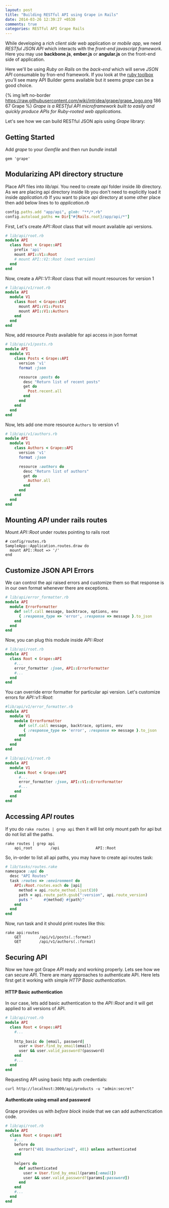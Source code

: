 ```yaml
---
layout: post
title: "Building RESTful API using Grape in Rails"
date: 2014-03-26 12:39:27 +0530
comments: true
categories: RESTful API Grape Rails
---
```

While developing a *rich client side web* application or *mobile app*, we need *RESTful JSON API* which interacts with the *front-end javascript framework*. Here you may use **backbone.js**, **ember.js** or **angular.js** on the front-end side of application.

Here we'll be using *Ruby on Rails* on the *back-end* which will serve *JSON API* consumable by fron-end framework. If you look at the [ruby toolbox](https://www.ruby-toolbox.com/categories/API_Builders) you'll see many API Builder gems available but it seems *grape* can be a good choice.

{% img left no-border https://raw.githubusercontent.com/wiki/intridea/grape/grape_logo.png 186 67 Grape %} *Grape is a RESTful API microframework built to easily and quickly produce APIs for Ruby-rooted web applications.*

Let's see how we can build RESTful JSON apis using <i>Grape</i> library:
<!--more-->

## Getting Started

Add *grape* to your *Gemfile* and then run *bundle* install

```
gem 'grape'
```

## Modularizing API directory structure
Place API files into *lib/api*. You need to create *api* folder inside *lib* directory. 
As we are placing api directory inside lib you don't need to explicitly load it inside *application.rb* 
If you want to place *api* directory at some other place then add below lines to to *application.rb*

```ruby
config.paths.add "app/api", glob: "**/*.rb"
config.autoload_paths += Dir["#{Rails.root}/app/api/*"]
```

First, Let's create *API::Root* class that will mount available api versions.

```ruby
# lib/api/root.rb
module API
  class Root < Grape::API
    prefix 'api'
    mount API::V1::Root
    # mount API::V2::Root (next version)
  end
end
```

Now, create a *API::V1::Root* class that will mount resources for version 1

```ruby
# lib/api/v1/root.rb
module API
  module V1
    class Root < Grape::API
      mount API::V1::Posts
      mount API::V1::Authors
    end
  end
end
```

Now, add resource *Posts* available for api access in json format

```ruby
# lib/api/v1/posts.rb
module API
  module V1
    class Posts < Grape::API
      version 'v1'
      format :json

      resource :posts do
        desc "Return list of recent posts"
        get do
          Post.recent.all
        end
      end
    end
  end
end
```

Now, lets add one more resource `Authors` to version v1

```ruby
# lib/api/v1/authors.rb
module API
  module V1
    class Authors < Grape::API
      version 'v1' 
      format :json 

      resource :authors do
        desc "Return list of authors"
        get do
          Author.all
        end
      end
    end
  end
end
```

## Mounting *API* under rails routes
Mount *API::Root* under routes pointing to rails root

```
# config/routes.rb
SampleApp::Application.routes.draw do
  mount API::Root => '/'
end
```

## Customize JSON API Errors
We can control the api raised errors and customize them so that response is in our own format whenever there are exceptions.

```ruby
# lib/api/error_formatter.rb
module API
  module ErrorFormatter
    def self.call message, backtrace, options, env
      { :response_type => 'error', :response => message }.to_json
    end
  end
end
```

Now, you can plug this module inside *API::Root*

```ruby
# lib/api/root.rb
module API
  class Root < Grape::API
    #...
    error_formatter :json, API::ErrorFormatter
    #...
  end
end
```

You can override error formatter for particular api version. Let's customize errors for *API::v1::Root*:

```ruby
#lib/api/v1/error_formatter.rb
module API
  module V1
    module ErrorFormatter
      def self.call message, backtrace, options, env
        { :response_type => 'error', :response => message }.to_json
      end
    end
  end
end

# lib/api/v1/root.rb
module API
  module V1
    class Root < Grape::API
      #...
      error_formatter :json, API::V1::ErrorFormatter
      #...
    end
  end
end
```

## Accessing *API* routes
If you do `rake routes | grep api` then it will list only mount path for api but do not list all the paths.

```
rake routes | grep api
    api_root        /api                API::Root
```

So, in-order to list all api paths, you may have to create api routes task:

```ruby
# lib/tasks/routes.rake
namespace :api do
  desc "API Routes"
  task :routes => :environment do
    API::Root.routes.each do |api|
      method = api.route_method.ljust(10)
      path = api.route_path.gsub(":version", api.route_version)
      puts "     #{method} #{path}"
    end
  end
end
```

Now, run task and it should print routes like this:

```
rake api:routes
    GET        /api/v1/posts(.:format)
    GET        /api/v1/authors(.:format)
```
## Securing API
Now we have got Grape *API* ready and working properly. Lets see how we can secure *API*. There are many approaches to authenticate API. Here lets first get it working with simple *HTTP Basic authentication*. 

#### HTTP Basic authentication
In our case, lets add basic authentication to the *API::Root* and it will get applied to all versions of API.

```ruby
# lib/api/root.rb
module API
  class Root < Grape::API
    #...
    
    http_basic do |email, password|
      user = User.find_by_email(email)
      user && user.valid_password?(password)
    end
    #...
  end
end
```

Requesting API using basic http auth credentials:

```
curl http://localhost:3000/api/products -u "admin:secret"
```

#### Authenticate using email and password
Grape provides us with *before block* inside that we can add authenctication code.

```ruby
# lib/api/root.rb
module API
  class Root < Grape::API
    #...
    before do
      error!("401 Unauthorized", 401) unless authenticated
    end
    
    helpers do
      def authenticated
        user = User.find_by_email(params[:email])
        user && user.valid_password?(params[:password])
      end
    end
    #...
  end
end
```
